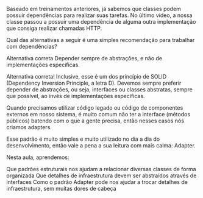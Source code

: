 Baseado em treinamentos anteriores, já sabemos que classes podem possuir dependências para realizar suas tarefas. No último vídeo, a nossa classe passou a possuir uma dependência de alguma outra implementação que consiga realizar chamadas HTTP.

Qual das alternativas a seguir é uma simples recomendação para trabalhar com dependências?

Alternativa correta
Depender sempre de abstrações, e não de implementações específicas.


Alternativa correta! Inclusive, esse é um dos princípio de SOLID (Dependency Inversion Principle, a letra D).
Devemos sempre preferir depender de abstrações, ou seja, interfaces ou classes abstratas, sempre que possível, ao invés de implementações específicas.


Quando precisamos utilizar código legado ou código de componentes externos em nosso sistema, é muito comum não ter a interface (métodos públicos) batendo com o que a gente precisa, então nesses casos nós criamos adapters.

Esse padrão é muito simples e muito utilizado no dia a dia do desenvolvimento, então vale a pena a sua leitura com mais calma: Adapter.

Nesta aula, aprendemos:

Que padrões estruturais nos ajudam a relacionar diversas classes de forma organizada
Que detalhes de infraestrutura devem ser abstraídos através de interfaces
Como o padrão Adapter pode nos ajudar a trocar detalhes de infraestrutura, sem muitas dores de cabeça